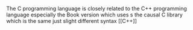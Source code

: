 The C programming language is closely related to the C++ programming language especially the Book version which uses s the causal C library which is the same just slight different syntax [[C++]]
